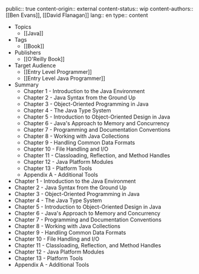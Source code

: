 public:: true
content-origin:: external
content-status:: wip
content-authors:: [[Ben Evans]], [[David Flanagan]] 
lang:: en
type:: content

- Topics
	- [[Java]]
- Tags
	- [[Book]]
- Publishers
	- [[O'Reilly Book]]
- Target Audience
	- [[Entry Level Programmer]]
	- [[Entry Level Java Programmer]]
- Summary
	- Chapter 1 - Introduction to the Java Environment
	- Chapter 2 - Java Syntax from the Ground Up
	- Chapter 3 - Object-Oriented Programming in Java
	- Chapter 4 - The Java Type System
	- Chapter 5 - Introduction to Object-Oriented Design in Java
	- Chapter 6 - Java's Approach to Memory and Concurrency
	- Chapter 7 - Programming and Documentation Conventions
	- Chapter 8 - Working with Java Collections
	- Chapter 9 - Handling Common Data Formats
	- Chapter 10 - File Handling and I/O
	- Chapter 11 - Classloading, Reflection, and Method Handles
	- Chapter 12 - Java Platform Modules
	- Chapter 13 - Platform Tools
	- Appendix A - Additional Tools
- Chapter 1 - Introduction to the Java Environment
- Chapter 2 - Java Syntax from the Ground Up
- Chapter 3 - Object-Oriented Programming in Java
- Chapter 4 - The Java Type System
- Chapter 5 - Introduction to Object-Oriented Design in Java
- Chapter 6 - Java's Approach to Memory and Concurrency
- Chapter 7 - Programming and Documentation Conventions
- Chapter 8 - Working with Java Collections
- Chapter 9 - Handling Common Data Formats
- Chapter 10 - File Handling and I/O
- Chapter 11 - Classloading, Reflection, and Method Handles
- Chapter 12 - Java Platform Modules
- Chapter 13 - Platform Tools
- Appendix A - Additional Tools